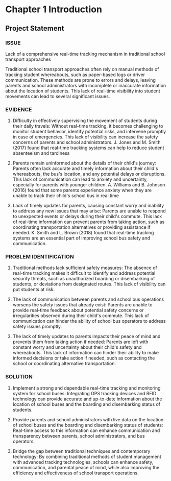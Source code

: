 # Chapter 1 Introduction
## Project Statement

### ISSUE 
Lack of a comprehensive real-time tracking mechanism in traditional school transport approaches

Traditional school transport approaches often rely on manual methods of tracking student whereabouts, such as paper-based logs or driver communication. These methods are prone to errors and delays, leaving parents and school administrators with incomplete or inaccurate information about the location of students. This lack of real-time visibility into student movements can lead to several significant issues.

### EVIDENCE

1. Difficulty in effectively supervising the movement of students during their daily travels: Without real-time tracking, it becomes challenging to monitor student behavior, identify potential risks, and intervene promptly in case of emergencies. This lack of visibility can increase the safety concerns of parents and school administrators. J. Jones and M. Smith (2017) found that real-time tracking systems can help to reduce student absenteeism and tardiness

2. Parents remain uninformed about the details of their child's journey: Parents often lack accurate and timely information about their child's whereabouts, the bus's location, and any potential delays or disruptions. This lack of communication can lead to anxiety and uncertainty, especially for parents with younger children.  A. Williams and B. Johnson (2016) found that some parents experience anxiety when they are unable to track their child's school bus in real time

3. Lack of timely updates for parents, causing constant worry and inability to address any new issues that may arise: Parents are unable to respond to unexpected events or delays during their child's commute. This lack of real-time information can prevent parents from taking action, such as coordinating transportation alternatives or providing assistance if needed. K. Smith and L. Brown (2018) found that real-time tracking systems are an essential part of improving school bus safety and communication.

### PROBLEM IDENTIFICATION

1. Traditional methods lack sufficient safety measures: The absence of real-time tracking makes it difficult to identify and address potential security threats, such as unauthorized boarding or disembarking of students, or deviations from designated routes. This lack of visibility can put students at risk.

2. The lack of communication between parents and school bus operations worsens the safety issues that already exist: Parents are unable to provide real-time feedback about potential safety concerns or irregularities observed during their child's commute. This lack of communication can hinder the ability of school bus operators to address safety issues promptly.

3. The lack of timely updates to parents impacts their peace of mind and prevents them from taking action if needed: Parents are left with constant worry and uncertainty about their child's safety and whereabouts. This lack of information can hinder their ability to make informed decisions or take action if needed, such as contacting the school or coordinating alternative transportation.

### SOLUTION

1. Implement a strong and dependable real-time tracking and monitoring system for school buses: Integrating GPS tracking devices and RFID technology can provide accurate and up-to-date information about the location of school buses and the boarding and disembarking status of students.

2. Provide parents and school administrators with live data on the location of school buses and the boarding and disembarking status of students: Real-time access to this information can enhance communication and transparency between parents, school administrators, and bus operators.

3. Bridge the gap between traditional techniques and contemporary technology: By combining traditional methods of student management with advanced tracking technologies, schools can enhance safety, communication, and parental peace of mind, while also improving the efficiency and effectiveness of school transport operations.

